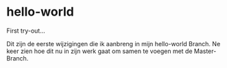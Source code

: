 # hello-world
First try-out...

Dit zijn de eerste wijzigingen die ik aanbreng in mijn hello-world Branch.
Ne keer zien hoe dit nu in zijn werk gaat om samen te voegen met de Master-Branch.

